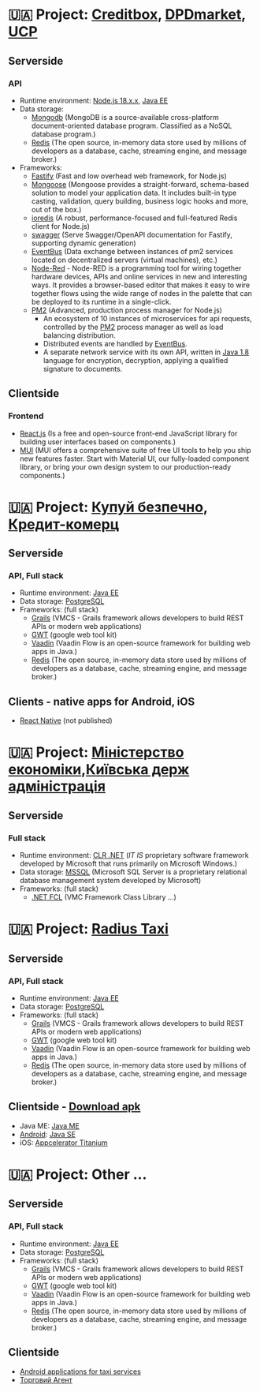 # 🇺🇦 Project: [Creditbox](https://creditbox.in.ua/), [DPDmarket](https://dpdmarket.com/), [UCP](https://ucp.rrs.pp.ua/)
## Serverside
### API
* Runtime environment:
  [Node.js 18.x.x](https://nodejs.org/uk),
  [Java EE](https://www.java.com)
* Data storage:
  - [Mongodb](https://www.mongodb.com/) (MongoDB is a source-available cross-platform document-oriented database
    program. Classified as a NoSQL database program.)
  - [Redis](https://redis.io/) (The open source, in-memory data store used by millions of developers as a database,
    cache, streaming engine, and message broker.)
* Frameworks:
  - [Fastify](https://fastify.dev/) (Fast and low overhead web framework, for Node.js)
  - [Mongoose](https://mongoosejs.com/) (Mongoose provides a straight-forward, schema-based solution to model your
    application data. It includes built-in type casting, validation, query building, business logic hooks and more, out
    of the box.)
  - [ioredis](https://www.npmjs.com/package/ioredis) (A robust, performance-focused and full-featured Redis client for
    Node.js)
  - [swagger](https://swagger.io/) (Serve Swagger/OpenAPI documentation for Fastify, supporting dynamic generation)
  - [EventBus](https://www.npmjs.com/package/node-pm2-events) (Data exchange between instances of pm2 services located
    on decentralized servers (virtual machines), etc.)
  - [Node-Red](https://nodered.org/) - Node-RED is a programming tool for wiring together hardware devices, APIs and online services in new and interesting ways. It provides a browser-based editor that makes it easy to wire together flows using the wide range of nodes in the palette that can be deployed to its runtime in a single-click.
  - [PM2](https://pm2.keymetrics.io/) (Advanced, production process manager for Node.js)
    * An ecosystem of 10 instances of microservices for api requests, controlled by the [PM2](https://pm2.keymetrics.io/) process manager as well as
      load balancing distribution.
    * Distributed events are handled by [EventBus](https://www.npmjs.com/package/node-pm2-events).
    * A separate network service with its own API, written in [Java 1.8](https://www.java.com) language for encryption, decryption, applying a
      qualified signature to documents.

## Clientside
### Frontend

* [React.js](https://react.dev/) (Is a free and open-source front-end JavaScript library for building user interfaces
  based on components.)
* [MUI](https://mui.com/) (MUI offers a comprehensive suite of free UI tools to help you ship new features faster. Start
  with Material UI, our fully-loaded component library, or bring your own design system to our production-ready
  components.)


# 🇺🇦 Project: [Купуй безпечно](https://www.me.gov.ua/Documents/Detail?lang=uk-UA&isSpecial=True&id=34dfc92d-b2eb-4750-929a-a2c221862683&title=MobilniiDodatokkupuiBezpechne), [Кредит-комерц](https://www.facebook.com/mgroshi/)
## Serverside
### API, Full stack
* Runtime environment: [Java EE](https://www.java.com)
* Data storage: [PostgreSQL](https://www.postgresql.org/)
* Frameworks: (full stack)
  * [Grails](https://grails.org/) (VMCS - Grails framework allows developers to build REST APIs or modern web applications)
  * [GWT](https://www.gwtproject.org/) (google web tool kit)
  * [Vaadin](https://vaadin.com/) (Vaadin Flow is an open-source framework for building web apps in Java.)
  * [Redis](https://redis.io/) (The open source, in-memory data store used by millions of developers as a database,
    cache, streaming engine, and message broker.)

## Clients - native apps for Android, iOS

* [React Native](https://reactnative.dev/) (not published)


# 🇺🇦 Project: [Міністерство економіки](https://me.gov.ua),[Київська держ адміністрація](https://kyivcity.gov.ua/)
## Serverside
### Full stack
* Runtime environment: [CLR .NET](https://en.wikipedia.org/wiki/.NET_Framework) (*IT IS* proprietary software framework developed by Microsoft that runs primarily on Microsoft Windows.)
* Data storage: [MSSQL](https://en.wikipedia.org/wiki/Microsoft_SQL_Server) (Microsoft SQL Server is a proprietary relational database management system developed by Microsoft)
* Frameworks: (full stack)
  * [.NET FCL](https://en.wikipedia.org/wiki/Framework_Class_Library) (VMC Framework Class Library ...)


# 🇺🇦 Project: [Radius Taxi](https://m.facebook.com/people/Radius-Taxi/100012146658852/)
## Serverside
### API, Full stack
* Runtime environment: [Java EE](https://www.java.com)
* Data storage: [PostgreSQL](https://www.postgresql.org/)
* Frameworks: (full stack)
  * [Grails](https://grails.org/) (VMCS - Grails framework allows developers to build REST APIs or modern web applications)
  * [GWT](https://www.gwtproject.org/) (google web tool kit)
  * [Vaadin](https://vaadin.com/) (Vaadin Flow is an open-source framework for building web apps in Java.)
  * [Redis](https://redis.io/) (The open source, in-memory data store used by millions of developers as a database,
    cache, streaming engine, and message broker.)

## Clientside - [Download apk](https://apkpure.com/%D1%80%D0%B0%D0%B4%D0%B8%D1%83%D1%81-%D1%82%D0%B0%D0%BA%D1%81%D0%B8/com.radiustaxi.client)
* Java ME: [Java ME](https://www.oracle.com/java/technologies/javameoverview.html)
* [Android](https://apkpure.com/%D1%80%D0%B0%D0%B4%D0%B8%D1%83%D1%81-%D1%82%D0%B0%D0%BA%D1%81%D0%B8/com.radiustaxi.client): [Java SE](https://developer.android.com/codelabs/build-your-first-android-app#0)
* iOS: [Appcelerator Titanium](https://titaniumsdk.com/guide/Titanium_SDK/Titanium_SDK_Getting_Started/Titanium_Platform_Overview.html)


# 🇺🇦 Project: Other ...
## Serverside
### API, Full stack
* Runtime environment: [Java EE](https://www.java.com)
* Data storage: [PostgreSQL](https://www.postgresql.org/)
* Frameworks: (full stack)
  * [Grails](https://grails.org/) (VMCS - Grails framework allows developers to build REST APIs or modern web applications)
  * [GWT](https://www.gwtproject.org/) (google web tool kit)
  * [Vaadin](https://vaadin.com/) (Vaadin Flow is an open-source framework for building web apps in Java.)
  * [Redis](https://redis.io/) (The open source, in-memory data store used by millions of developers as a database,
    cache, streaming engine, and message broker.)

## Clientside
* [Android applications for taxi services](https://apkcombo.com/developer/%D0%A0%D0%BE%D0%B7%D0%B1%D0%B8%D1%86%D0%BA%D0%B8%D0%B9%20%D0%A0%D1%83%D1%81%D0%BB%D0%B0%D0%BD/)
* [Торговий Агент](https://apkpure.com/%D1%82%D0%BE%D1%80%D0%B3%D0%BE%D0%B2%D1%8B%D0%B9-%D0%B0%D0%B3%D0%B5%D0%BD%D1%82/ua.pp.rrs.tradeagent)

